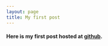 ```yaml
---
layout: page
title: My first post
---
```


#### Here is my first post hosted at [github](https://maniotrix.github.io).
